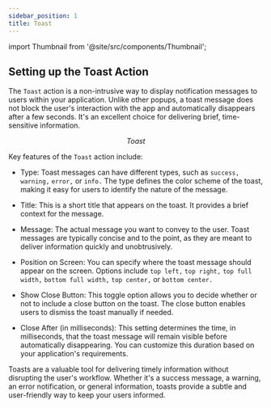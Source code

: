 ```yaml
---
sidebar_position: 1
title: Toast
---
```

import Thumbnail from '@site/src/components/Thumbnail';

## Setting up the Toast Action

The `Toast` action is a non-intrusive way to display notification messages to users within your application. Unlike other popups, a toast message does not block the user's interaction with the app and automatically disappears after a few seconds. It's an excellent choice for delivering brief, time-sensitive information.

<figure>
<Thumbnail src="/img/reference/actionflow-blocks/toast/toast.png" alt="Toast" />
<figcaption align='center'><i>Toast</i></figcaption>
</figure>

Key features of the `Toast` action include:

- Type: Toast messages can have different types, such as `success,` `warning,` `error,` or `info.` The type defines the color scheme of the toast, making it easy for users to identify the nature of the message.

- Title: This is a short title that appears on the toast. It provides a brief context for the message.

- Message: The actual message you want to convey to the user. Toast messages are typically concise and to the point, as they are meant to deliver information quickly and unobtrusively.

- Position on Screen: You can specify where the toast message should appear on the screen. Options include `top left,` `top right,` `top full width,` `bottom full width,` `top center,` or `bottom center.`

- Show Close Button: This toggle option allows you to decide whether or not to include a close button on the toast. The close button enables users to dismiss the toast manually if needed.

- Close After (in milliseconds): This setting determines the time, in milliseconds, that the toast message will remain visible before automatically disappearing. You can customize this duration based on your application's requirements.

<figure>
<Thumbnail src="/img/reference/actionflow-blocks/toast/action.png" alt="Toast" />
</figure>

Toasts are a valuable tool for delivering timely information without disrupting the user's workflow. Whether it's a success message, a warning, an error notification, or general information, toasts provide a subtle and user-friendly way to keep your users informed.
